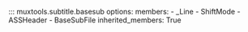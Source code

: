::: muxtools.subtitle.basesub
    options:
      members:
        - _Line
        - ShiftMode
        - ASSHeader
        - BaseSubFile
      inherited_members: True